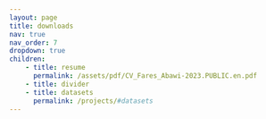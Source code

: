 ```yaml
---
layout: page
title: downloads
nav: true
nav_order: 7
dropdown: true
children:
    - title: resume
      permalink: /assets/pdf/CV_Fares_Abawi-2023.PUBLIC.en.pdf
    - title: divider
    - title: datasets
      permalink: /projects/#datasets
---
```

